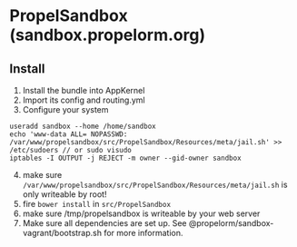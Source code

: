 # PropelSandbox (sandbox.propelorm.org)

## Install

1. Install the bundle into AppKernel
2. Import its config and routing.yml
3. Configure your system
```
useradd sandbox --home /home/sandbox
echo 'www-data ALL= NOPASSWD: /var/www/propelsandbox/src/PropelSandbox/Resources/meta/jail.sh' >> /etc/sudoers // or sudo visudo
iptables -I OUTPUT -j REJECT -m owner --gid-owner sandbox
```
4. make sure `/var/www/propelsandbox/src/PropelSandbox/Resources/meta/jail.sh` is only writeable by root!
5. fire `bower install` in `src/PropelSandbox`
6. make sure /tmp/propelsandbox is writeable by your web server
7. Make sure all dependencies are set up. See @propelorm/sandbox-vagrant/bootstrap.sh for more information.